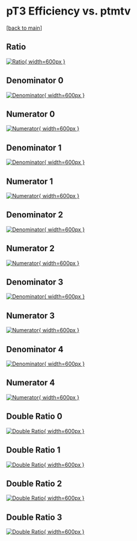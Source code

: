 # pT3 Efficiency vs. ptmtv

[[back to main](./)]



## Ratio

[![Ratio](../mtv/var/pT3_loweta_0_1_eff_ptmtv.png){ width=600px }](../mtv/var/pT3_loweta_0_1_eff_ptmtv.pdf)

## Denominator 0

[![Denominator](../mtv/den/pT3_loweta_0_1_eff_ptmtv_den0.png){ width=600px }](../mtv/den/pT3_loweta_0_1_eff_ptmtv_den0.pdf)

## Numerator 0

[![Numerator](../mtv/num/pT3_loweta_0_1_eff_ptmtv_num0.png){ width=600px }](../mtv/num/pT3_loweta_0_1_eff_ptmtv_num0.pdf)

## Denominator 1

[![Denominator](../mtv/den/pT3_loweta_0_1_eff_ptmtv_den1.png){ width=600px }](../mtv/den/pT3_loweta_0_1_eff_ptmtv_den1.pdf)

## Numerator 1

[![Numerator](../mtv/num/pT3_loweta_0_1_eff_ptmtv_num1.png){ width=600px }](../mtv/num/pT3_loweta_0_1_eff_ptmtv_num1.pdf)

## Denominator 2

[![Denominator](../mtv/den/pT3_loweta_0_1_eff_ptmtv_den2.png){ width=600px }](../mtv/den/pT3_loweta_0_1_eff_ptmtv_den2.pdf)

## Numerator 2

[![Numerator](../mtv/num/pT3_loweta_0_1_eff_ptmtv_num2.png){ width=600px }](../mtv/num/pT3_loweta_0_1_eff_ptmtv_num2.pdf)

## Denominator 3

[![Denominator](../mtv/den/pT3_loweta_0_1_eff_ptmtv_den3.png){ width=600px }](../mtv/den/pT3_loweta_0_1_eff_ptmtv_den3.pdf)

## Numerator 3

[![Numerator](../mtv/num/pT3_loweta_0_1_eff_ptmtv_num3.png){ width=600px }](../mtv/num/pT3_loweta_0_1_eff_ptmtv_num3.pdf)

## Denominator 4

[![Denominator](../mtv/den/pT3_loweta_0_1_eff_ptmtv_den4.png){ width=600px }](../mtv/den/pT3_loweta_0_1_eff_ptmtv_den4.pdf)

## Numerator 4

[![Numerator](../mtv/num/pT3_loweta_0_1_eff_ptmtv_num4.png){ width=600px }](../mtv/num/pT3_loweta_0_1_eff_ptmtv_num4.pdf)

## Double Ratio 0

[![Double Ratio](../mtv/ratio/pT3_loweta_0_1_eff_ptmtv_ratio0.png){ width=600px }](../mtv/ratio/pT3_loweta_0_1_eff_ptmtv_ratio0.pdf)

## Double Ratio 1

[![Double Ratio](../mtv/ratio/pT3_loweta_0_1_eff_ptmtv_ratio1.png){ width=600px }](../mtv/ratio/pT3_loweta_0_1_eff_ptmtv_ratio1.pdf)

## Double Ratio 2

[![Double Ratio](../mtv/ratio/pT3_loweta_0_1_eff_ptmtv_ratio2.png){ width=600px }](../mtv/ratio/pT3_loweta_0_1_eff_ptmtv_ratio2.pdf)

## Double Ratio 3

[![Double Ratio](../mtv/ratio/pT3_loweta_0_1_eff_ptmtv_ratio3.png){ width=600px }](../mtv/ratio/pT3_loweta_0_1_eff_ptmtv_ratio3.pdf)

